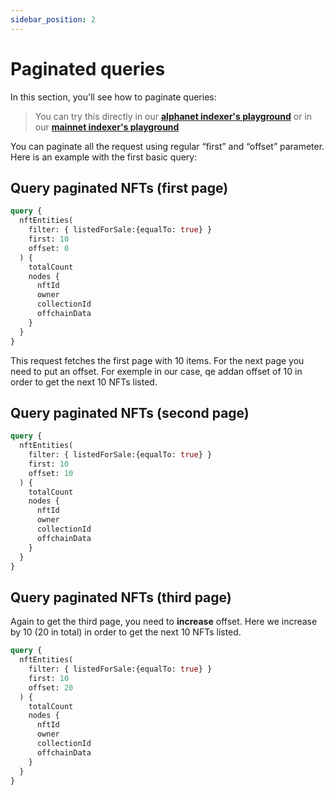 ```yaml
---
sidebar_position: 2
---
```


# Paginated queries

In this section, you'll see how to paginate queries:

> You can try this directly in our **[alphanet indexer's playground](https://indexer-alphanet.ternoa.dev/)** or in our **[mainnet indexer's playground](https://indexer-mainnet.ternoa.network/)**

You can paginate all the request using regular “first” and “offset” parameter. Here is an example with the first basic query:

## Query paginated NFTs (first page)

```graphql showLineNumbers
query {
  nftEntities(
    filter: { listedForSale:{equalTo: true} }
    first: 10
    offset: 0
  ) {
    totalCount
    nodes {
      nftId
      owner
      collectionId
      offchainData
    }
  }
}
```

This request fetches the first page with 10 items. For the next page you need to put an offset. For exemple in our case, qe addan offset of 10 in order to get the next 10 NFTs listed.

## Query paginated NFTs (second page)

```graphql showLineNumbers
query {
  nftEntities(
    filter: { listedForSale:{equalTo: true} }
    first: 10
    offset: 10
  ) {
    totalCount
    nodes {
      nftId
      owner
      collectionId
      offchainData
    }
  }
}
```
## Query paginated NFTs (third page)

Again to get the third page, you need to **increase** offset. Here we increase by 10 (20 in total) in order to get the next 10 NFTs listed.

```graphql showLineNumbers
query {
  nftEntities(
    filter: { listedForSale:{equalTo: true} }
    first: 10
    offset: 20
  ) {
    totalCount
    nodes {
      nftId
      owner
      collectionId
      offchainData
    }
  }
}
```

